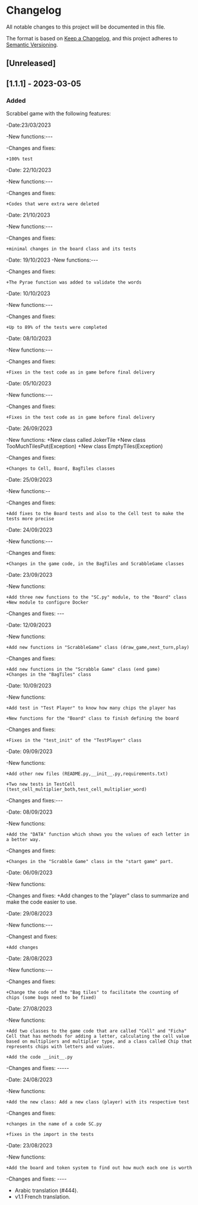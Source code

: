 # Changelog

All notable changes to this project will be documented in this file.

The format is based on [Keep a Changelog](https://keepachangelog.com/en/1.0.0/),
and this project adheres to [Semantic Versioning](https://semver.org/spec/v2.0.0.html).

## [Unreleased]

## [1.1.1] - 2023-03-05

### Added
Scrabbel game with the following features:

-Date:23/03/2023

-New functions:---

-Changes and fixes:

    +100% test

-Date: 22/10/2023

-New functions:---

-Changes and fixes:

    +Codes that were extra were deleted
    
-Date: 21/10/2023

-New functions:---

-Changes and fixes:

    +minimal changes in the board class and its tests
    
-Date: 19/10/2023
-New functions:---

-Changes and fixes:

    +The Pyrae function was added to validate the words
    
-Date: 10/10/2023

-New functions:---

-Changes and fixes:

    +Up to 89% of the tests were completed

    
-Date: 08/10/2023

-New functions:---

-Changes and fixes:

    +Fixes in the test code as in game before final delivery
-Date: 05/10/2023

-New functions:---

-Changes and fixes:

    +Fixes in the test code as in game before final delivery

    
-Date: 26/09/2023

-New functions:
    +New class called JokerTile
    +New class TooMuchTilesPut(Exception)
    +New class EmptyTiles(Exception)

-Changes and fixes:

    +Changes to Cell, Board, BagTiles classes

-Date: 25/09/2023

-New functions:--

-Changes and fixes:

    +Add fixes to the Board tests and also to the Cell test to make the tests more precise

    
-Date: 24/09/2023

-New functions:---

-Changes and fixes:

    +Changes in the game code, in the BagTiles and ScrabbleGame classes

-Date: 23/09/2023

-New functions:

    +Add three new functions to the "SC.py" module, to the "Board" class
    +New module to configure Docker

-Changes and fixes: ---

-Date: 12/09/2023

-New functions:

    +Add new functions in "ScrabbleGame" class (draw_game,next_turn,play)

-Changes and fixes:

    +Add new functions in the "Scrabble Game" class (end game)
    +Changes in the "BagTiles" class


-Date: 10/09/2023

-New functions:

    +Add test in "Test Player" to know how many chips the player has

    +New functions for the "Board" class to finish defining the board

-Changes and fixes:

    +Fixes in the "test_init" of the "TestPlayer" class

-Date: 09/09/2023

-New functions:

    +Add other new files (README.py,__init__.py,requirements.txt)

    +Two new tests in TestCell (test_cell_multiplier_both,test_cell_multiplier_word)

-Changes and fixes:---

    
-Date: 08/09/2023

-New functions:

    +Add the "DATA" function which shows you the values of each letter in a better way.

-Changes and fixes:

    +Changes in the "Scrabble Game" class in the "start game" part.

-Date: 06/09/2023

-New functions:

-Changes and fixes:
    +Add changes to the "player" class to summarize and make the code easier to use.

-Date: 29/08/2023

-New functions:---

-Changest and fixes:

    +Add changes 

-Date: 28/08/2023

-New functions:---

-Changes and fixes: 

    +Change the code of the "Bag tiles" to facilitate the counting of chips (some bugs need to be fixed)


-Date: 27/08/2023

-New functions:

    +Add two classes to the game code that are called "Cell" and "Ficha" Cell that has methods for adding a letter, calculating the cell value based on multipliers and multiplier type, and a class called Chip that represents chips with letters and values. 
    
    +Add the code __init__.py

-Changes and fixes: -----


-Date: 24/08/2023

-New functions:

    +Add the new class: Add a new class (player) with its respective test

-Changes and fixes: 

    +changes in the name of a code SC.py

    +fixes in the import in the tests

-Date: 23/08/2023

-New functions:

    +Add the board and token system to find out how much each one is worth

-Changes and fixes: ----
         

- Arabic translation (#444).
- v1.1 French translation.